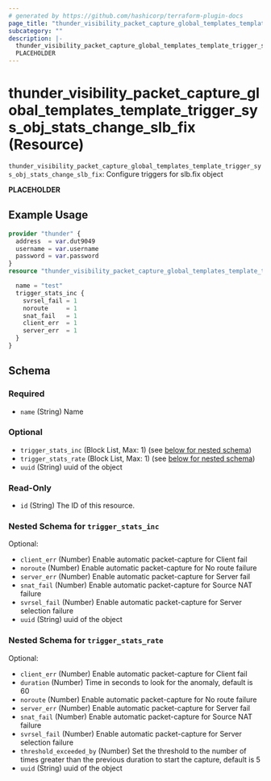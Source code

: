 ```yaml
---
# generated by https://github.com/hashicorp/terraform-plugin-docs
page_title: "thunder_visibility_packet_capture_global_templates_template_trigger_sys_obj_stats_change_slb_fix Resource - terraform-provider-thunder"
subcategory: ""
description: |-
  thunder_visibility_packet_capture_global_templates_template_trigger_sys_obj_stats_change_slb_fix: Configure triggers for slb.fix object
  PLACEHOLDER
---
```


# thunder_visibility_packet_capture_global_templates_template_trigger_sys_obj_stats_change_slb_fix (Resource)

`thunder_visibility_packet_capture_global_templates_template_trigger_sys_obj_stats_change_slb_fix`: Configure triggers for slb.fix object

__PLACEHOLDER__

## Example Usage

```terraform
provider "thunder" {
  address  = var.dut9049
  username = var.username
  password = var.password
}
resource "thunder_visibility_packet_capture_global_templates_template_trigger_sys_obj_stats_change_slb_fix" "thunder_visibility_packet_capture_global_templates_template_trigger_sys_obj_stats_change_slb_fix" {

  name = "test"
  trigger_stats_inc {
    svrsel_fail = 1
    noroute     = 1
    snat_fail   = 1
    client_err  = 1
    server_err  = 1
  }
}
```

<!-- schema generated by tfplugindocs -->
## Schema

### Required

- `name` (String) Name

### Optional

- `trigger_stats_inc` (Block List, Max: 1) (see [below for nested schema](#nestedblock--trigger_stats_inc))
- `trigger_stats_rate` (Block List, Max: 1) (see [below for nested schema](#nestedblock--trigger_stats_rate))
- `uuid` (String) uuid of the object

### Read-Only

- `id` (String) The ID of this resource.

<a id="nestedblock--trigger_stats_inc"></a>
### Nested Schema for `trigger_stats_inc`

Optional:

- `client_err` (Number) Enable automatic packet-capture for Client fail
- `noroute` (Number) Enable automatic packet-capture for No route failure
- `server_err` (Number) Enable automatic packet-capture for Server fail
- `snat_fail` (Number) Enable automatic packet-capture for Source NAT failure
- `svrsel_fail` (Number) Enable automatic packet-capture for Server selection failure
- `uuid` (String) uuid of the object


<a id="nestedblock--trigger_stats_rate"></a>
### Nested Schema for `trigger_stats_rate`

Optional:

- `client_err` (Number) Enable automatic packet-capture for Client fail
- `duration` (Number) Time in seconds to look for the anomaly, default is 60
- `noroute` (Number) Enable automatic packet-capture for No route failure
- `server_err` (Number) Enable automatic packet-capture for Server fail
- `snat_fail` (Number) Enable automatic packet-capture for Source NAT failure
- `svrsel_fail` (Number) Enable automatic packet-capture for Server selection failure
- `threshold_exceeded_by` (Number) Set the threshold to the number of times greater than the previous duration to start the capture, default is 5
- `uuid` (String) uuid of the object


